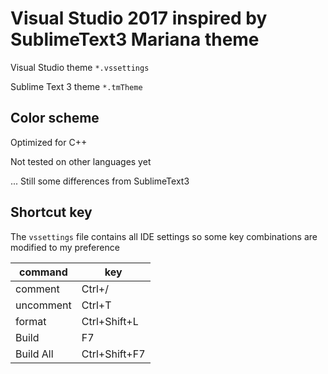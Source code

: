 # Visual Studio 2017 inspired by SublimeText3 Mariana theme

Visual Studio theme `*.vssettings`

Sublime Text 3 theme `*.tmTheme`

## Color scheme 

Optimized for C++

Not tested on other languages yet

... Still some differences from SublimeText3

## Shortcut key

The `vssettings` file contains all IDE settings so some key combinations are modified to my preference

| command | key |
|---|---|
|comment	  | Ctrl+/  |
|uncomment	| Ctrl+T |
|format		| Ctrl+Shift+L|
|Build		| F7|
|Build All	| Ctrl+Shift+F7|
